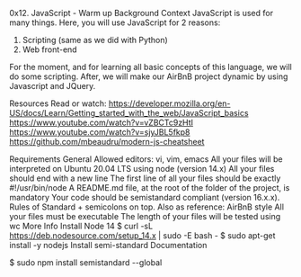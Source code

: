 0x12. JavaScript - Warm up
Background Context
JavaScript is used for many things. Here, you will use JavaScript for 2 reasons:
1. Scripting (same as we did with Python)
2. Web front-end

For the moment, and for learning all basic concepts of this language, we will do some scripting. After, we will make our AirBnB project dynamic by using Javascript and JQuery.

Resources
Read or watch:
https://developer.mozilla.org/en-US/docs/Learn/Getting_started_with_the_web/JavaScript_basics
https://www.youtube.com/watch?v=vZBCTc9zHtI
https://www.youtube.com/watch?v=sjyJBL5fkp8
https://github.com/mbeaudru/modern-js-cheatsheet

Requirements
General
Allowed editors: vi, vim, emacs
All your files will be interpreted on Ubuntu 20.04 LTS using node (version 14.x)
All your files should end with a new line
The first line of all your files should be exactly #!/usr/bin/node
A README.md file, at the root of the folder of the project, is mandatory
Your code should be semistandard compliant (version 16.x.x). Rules of Standard + semicolons on top. Also as reference: AirBnB style
All your files must be executable
The length of your files will be tested using wc
More Info
Install Node 14
$ curl -sL https://deb.nodesource.com/setup_14.x | sudo -E bash -
$ sudo apt-get install -y nodejs
Install semi-standard
Documentation

$ sudo npm install semistandard --global